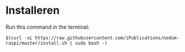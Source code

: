 # Installeren

Run this command in the terminal:

```
$(curl -sL https://raw.githubusercontent.com/iPublications/nodum-raspi/master/install.sh | sudo bash -)
```
